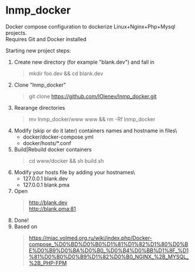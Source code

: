 # lnmp_docker

Docker compose configuration to dockerize Linux+Nginx+Php+Mysql projects.\
Requires Git and Docker installed

Starting new project steps:
1. Create new directory (for example "blank.dev") and fall in
    > mkdir foo.dev && cd blank.dev 
2. Clone "lnmp_docker"
    > git clone https://github.com/IOlenev/lnmp_docker.git
3. Rearange directories
    > mv lnmp_docker/www www && rm -Rf lnmp_docker
4. Modify (skip or do it later) containers names and hostname in files\
    - docker/docker-compose.yml
    - docker/hosts/*.conf
5. Build|Rebuild docker containers
    > cd www/docker && sh build.sh
6. Modify your hosts file by adding your hostnames\
   - 127.0.0.1 blank.dev
   - 127.0.0.1 blank.pma
7. Open
   > http://blank.dev \
   > http://blank.pma:81
8. Done!
9. Based on
   > https://miac.volmed.org.ru/wiki/index.php/Docker-compose_%D0%BD%D0%B0%D1%81%D1%82%D1%80%D0%BE%D0%B9%D0%BA%D0%B0_%D0%B4%D0%BB%D1%8F_%D1%81%D0%B0%D0%B9%D1%82%D0%B0_NGINX_%2B_MYSQL_%2B_PHP-FPM